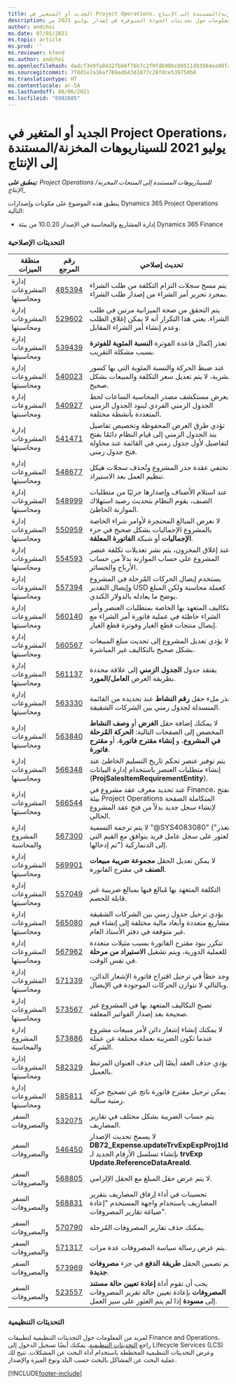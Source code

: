 ```yaml
---
title: الجديد أو المتغير في Project Operations، يوليو 2021 للسيناريوهات المخزنة/المستندة إلى الإنتاج
description: يوفر هذا الموضوع معلومات حول تحديثات الجودة المتوفرة في إصدار يوليو 2021 من Project Operations للسيناريوهات المخزنة/المستندة إلى الإنتاج.
author: andchoi
ms.date: 07/01/2021
ms.topic: article
ms.prod: ''
ms.reviewer: kfend
ms.author: andchoi
ms.openlocfilehash: dadcf3e9fa8432fb66f76b7c2f0fdb98bc00511d93984ea98fa30b4fc03fa426
ms.sourcegitcommit: 7f8d1e7a16af769adb43d1877c28fdce53975db8
ms.translationtype: HT
ms.contentlocale: ar-SA
ms.lasthandoff: 08/06/2021
ms.locfileid: "6992685"
---
```

# <a name="whats-new-or-changed-in-project-operations-july-2021-for-stockedproduction-based-scenarios"></a>الجديد أو المتغير في Project Operations، يوليو 2021 للسيناريوهات المخزنة/المستندة إلى الإنتاج

_**ينطبق على:** Project Operations للسيناريوهات المستندة إلى المنتجات المخزنة/الإنتاج__

ينطبق هذه الموضوع على مكونات وإصدارات Dynamics 365 Project Operations التالية:

- إدارة المشاريع والمحاسبة في الإصدار 10.0.20 من بيئة Dynamics 365 Finance
 
### <a name="quality-updates"></a>التحديثات الإصلاحية
                                                                                                                                                                                  
| منطقة الميزات                      | رقم المرجع| تحديث إصلاحي                                                                                                                                                                          |
|-----------------------------------|--------|---------------------------------------------------------------------------------------------------------------------------------------------------------------------------------|
| إدارة المشروعات ومحاسبتها | [485394](https://fix.lcs.dynamics.com/Issue/Details/?bugId=485394) | يتم مسح سجلات التزام التكلفة من طلب الشراء بمجرد تحرير أمر الشراء من إصدار طلب الشراء.                                                                           |
| إدارة المشروعات ومحاسبتها | [529602](https://fix.lcs.dynamics.com/Issue/Details/?bugId=529602) | يتم التحقق من صحة الميزانية مرتين في طلب الشراء. يعني هذا التكرار أنه لا يمكن إغلاق الطلب وعدم إنشاء أمر الشراء المقابل.                                                                                                                        |
| إدارة المشروعات ومحاسبتها | [539439](https://fix.lcs.dynamics.com/Issue/Details/?bugId=539439) | تعذر إكمال قاعدة الفوترة **النسبة المئوية للفوترة** بسبب مشكلة التقريب.                                                                              |
| إدارة المشروعات ومحاسبتها | [540023](https://fix.lcs.dynamics.com/Issue/Details/?bugId=540023) | عند ضبط الحركة والنسبة المئوية التي بها كسور عشرية، لا يتم تعديل سعر التكلفة والمبيعات بشكل صحيح.                                      |
| إدارة المشروعات ومحاسبتها | [540927](https://fix.lcs.dynamics.com/Issue/Details/?bugId=540927) | يعرض مستكشف مصدر المحاسبة الساعات لخط الجدول الزمني الفردي لبنود الجدول الزمني المتعددة بأنشطة مختلفة.                                      |
| إدارة المشروعات ومحاسبتها | [541471](https://fix.lcs.dynamics.com/Issue/Details/?bugId=541471) | تؤدي طرق العرض المحفوظة وتخصيص تفاصيل بند الجدول الزمني إلى قيام النظام دائمًا بفتح التفاصيل لأول جدول زمني في القائمة عند محاولة فتح جدول زمني.  |
| إدارة المشروعات ومحاسبتها | [548677](https://fix.lcs.dynamics.com/Issue/Details/?bugId=548677) | تختفي عقدة جذر المشروع وتُحذف سجلات هيكل تنظيم العمل بعد الاستيراد.                                                                                             |
| إدارة المشروعات ومحاسبتها | [548999](https://fix.lcs.dynamics.com/Issue/Details/?bugId=548999) | عند استلام الأصناف وإصدارها جزئيًا من متطلبات الصنف، يقوم النظام بتحديث رصيد استهلاك الموازنة الخاطئ. |
| إدارة المشروعات ومحاسبتها | [550959](https://fix.lcs.dynamics.com/Issue/Details/?bugId=550959) | لا تعرض المبالغ المحتجزة لأوامر شراء الخاصة بالمشروع الإجماليات بشكل صحيح في جزء **الإجماليات** أو شبكة **الفاتورة المعلقة**.                                                                  |
| إدارة المشروعات ومحاسبتها | [554593](https://fix.lcs.dynamics.com/Issue/Details/?bugId=554593) | عند إغلاق المخزون، يتم نشر تعديلات تكلفة عنصر المشروع على حساب الموازنة بدلاً من حساب الأرباح والخسائر.                                                            |
| إدارة المشروعات ومحاسبتها | [557394](https://fix.lcs.dynamics.com/Issue/Details/?bugId=557394) | يستخدم إيصال الحركات المُرحلة في المشروع وإيصال التقدير USD كعملة محاسبة ولكن المبلغ يوضح ما يعادله بالدولار الكندي.              |
| إدارة المشروعات ومحاسبتها | [560140](https://fix.lcs.dynamics.com/Issue/Details/?bugId=560140) | التكاليف المتعهد بها الخاصة بمتطلبات العنصر وأمر الشراء خاطئة في عملية فاتورة أمر الشراء مع إيصال منتجات قطع الغيار وفوترة قطع الغيار.       |
| إدارة المشروعات ومحاسبتها | [560567](https://fix.lcs.dynamics.com/Issue/Details/?bugId=560567) | لا يؤدي تعديل المشروع إلى تحديث مبلغ المبيعات بشكل صحيح بالتكاليف غير المباشرة.                                                                                    |
| إدارة المشروعات ومحاسبتها | [561137](https://fix.lcs.dynamics.com/Issue/Details/?bugId=561137) | يفتقد جدول **الجدول الزمني‬** إلى علاقة محددة بطريقة العرض **العامل/المورد**.                                                                                   |
| إدارة المشروعات ومحاسبتها | [563330](https://fix.lcs.dynamics.com/Issue/Details/?bugId=563330) | تعذر ملء حقل **رقم النشاط** عند تحديده من القائمة المنسدلة لجدول زمني بين الشركات الشقيقة.                                                                 |
| إدارة المشروعات ومحاسبتها | [563840](https://fix.lcs.dynamics.com/Issue/Details/?bugId=563840) | لا يمكنك إضافة حقل **الغرض** أو **وصف النشاط** المخصص إلى الصفحات التالية: **الحركة المُرحلة في المشروع**، و **إنشاء مقترح فاتورة**، أو **مقترح فاتورة**.  |
| إدارة المشروعات ومحاسبتها | [566348](https://fix.lcs.dynamics.com/Issue/Details/?bugId=566348) | يتم توفير عنصر تحكم تاريخ التسليم الخاطئ عند إنشاء متطلبات العنصر باستخدام إدارة البيانات (**ProjSalesItemRequirementEntity**).                                              |
| إدارة المشروعات ومحاسبتها | [566544](https://fix.lcs.dynamics.com/Issue/Details/?bugId=566544) | عند تحديد معرف عقد مشروع في Finance، تفتح بيئة Project Operations المتكاملة الصفحة لإنشاء سجل جديد بدلاً من فتح عقد المشروع الحالي.                                                                                                                 |
| إدارة المشروع والمحاسبة | [567300](https://fix.lcs.dynamics.com/Issue/Details/?bugId=567300) |  لا يتم ترجمة التسمية "@SYS4083080" ("تعذر العثور على سجل عامل فريد يتوافق مع القيم التي تم إدخالها") إلى الدنماركية.                                |
| إدارة المشروعات ومحاسبتها | [569901](https://fix.lcs.dynamics.com/Issue/Details/?bugId=569901) | لا يمكن تعديل الحقل **مجموعة ضريبة مبيعات الصنف** في مقترح الفاتورة.                                                                               |
| إدارة المشروعات ومحاسبتها | [557049](https://fix.lcs.dynamics.com/Issue/Details/?bugId=557049) | التكلفة المتعهد بها مُبالغ فيها بمبالغ ضريبية غير قابلة للخصم.                                                                                                    |
| إدارة المشروعات ومحاسبتها | [565080](https://fix.lcs.dynamics.com/Issue/Details/?bugId=565080) | يؤدي ترحيل جدول زمني بين الشركات الشقيقة بمشاريع متعددة وأبعاد مالية مختلفة إلى إنشاء قيم غير متوقعة في دفتر الأستاذ العام.                             |
| إدارة المشروعات ومحاسبتها | [567962](https://fix.lcs.dynamics.com/Issue/Details/?bugId=567962) | تتكرر بنود مقترح الفاتورة بسبب مثيلات متعددة للعملية الدورية، ويتم تشغيل **الاستيراد من مرحلة** في نفس الوقت.                                      |
| إدارة المشروعات ومحاسبتها | [571339](https://fix.lcs.dynamics.com/Issue/Details/?bugId=571339) | يوجد خطأ في ترحيل اقتراح فاتورة الإشعار الدائن، وبالتالي لا تتوازن الحركات الموجودة في الإيصال.    |
| إدارة المشروعات ومحاسبتها | [573567](https://fix.lcs.dynamics.com/Issue/Details/?bugId=573567) | تصبح التكاليف المتعهد بها في المشروع غير صحيحة بعد إصدار الفواتير المعلقة.                                                                             |
| إدارة المشروع والمحاسبة | [573886](https://fix.lcs.dynamics.com/Issue/Details/?bugId=573886) | لا يمكنك إنشاء إشعار دائن لأمر مبيعات مشروع عندما تكون الضريبة بعملة مختلفة عن عملة الشركة.                                      |
| إدارة المشروعات ومحاسبتها | [582329](https://fix.lcs.dynamics.com/Issue/Details/?bugId=582329) | يؤدي حذف العقد أيضًا إلى حذف العنوان المرتبط بالعميل.                                                                                     |
| إدارة المشروعات ومحاسبتها | [585811](https://fix.lcs.dynamics.com/Issue/Details/?bugId=585811) | لا يمكن ترحيل مقترح فاتورة ناتج عن تصحيح حركة زمنية سالبة.                                                                    |
| السفر والمصروفات                  | [532075](https://fix.lcs.dynamics.com/Issue/Details/?bugId=532075) | يتم حساب الضريبة بشكل مختلف في تقارير المصاريف.                                                                                                                  |
| السفر والمصروفات                  | [546450](https://fix.lcs.dynamics.com/Issue/Details/?bugId=546450) | لا يسمح تحديث الإصدار **DB72_Expense.updateTrvExpExpProj1Id()** بإنشاء تسلسل الأرقام الجديد لـ **trvExp Update.ReferenceDataAreaId**.                    |
| السفر والمصروفات                  | [568805](https://fix.lcs.dynamics.com/Issue/Details/?bugId=568805) | لا يتم عرض حقل المبلغ مع الحقل الإلزامي.                                                                                                             |
| السفر والمصروفات                  | [568831](https://fix.lcs.dynamics.com/Issue/Details/?bugId=568831) | تحسينات في أداء إرفاق المصاريف بتقرير المصاريف باستخدام واجهة المستخدم "إعادة صياغة تقارير المصروفات".                                                            |
| السفر والمصروفات                  | [570790](https://fix.lcs.dynamics.com/Issue/Details/?bugId=570790) | يمكنك حذف تقارير المصروفات المُرحلة.                                                                                           |
| السفر والمصروفات                  | [571317](https://fix.lcs.dynamics.com/Issue/Details/?bugId=571317) | يتم عرض رسالة سياسة المصروفات عدة مرات.                                                                                                       |
| السفر والمصروفات                  | [573969](https://fix.lcs.dynamics.com/Issue/Details/?bugId=573969) | يتم تضمين الحقل **طريقة الدفع** في جزء **مصروفات جديدة**.                                                                                                      |
| السفر والمصروفات                  | [523557](https://fix.lcs.dynamics.com/Issue/Details/?bugId=523557) | يجب أن تقوم أداة **إعادة تعيين حالة مستند المصروفات** بإعادة تعيين حالة تقرير المصروفات إلى **مسودة** إذا لم يتم العثور على سير العمل. 

### <a name="regulatory-updates"></a>التحديثات التنظيمية
لمزيد من المعلومات حول التحديثات التنظيمية لتطبيقات Finance and Operations، راجع [التحديثات التنظيمية](/dynamics365/finance/localizations/regulatory-updates). يمكنك أيضًا تسجيل الدخول إلى Lifecycle Services (LCS) وعرض التحديثات التنظيمية المخططة باستخدام أداة البحث عن المشكلات. تتيح لك عملية البحث عن المشاكل بالبحث حسب البلد ونوع الميزة والإصدار.


[!INCLUDE[footer-include](../../includes/footer-banner.md)]
